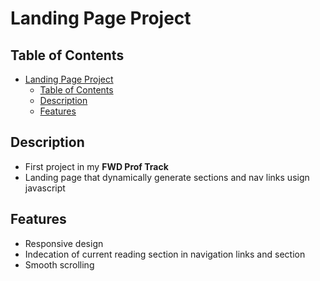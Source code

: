 # Landing Page Project

## Table of Contents

- [Landing Page Project](#landing-page-project)
  - [Table of Contents](#table-of-contents)
  - [Description](#description)
  - [Features](#features)

## Description
  - First project in my **FWD Prof Track**
  - Landing page that dynamically generate sections and nav links usign javascript

## Features
  - Responsive design
  - Indecation of current reading section in navigation links and section
  - Smooth scrolling


